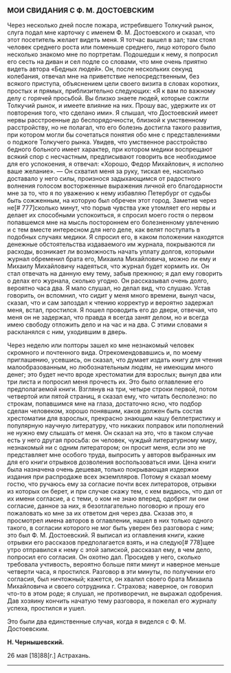 ### МОИ СВИДАНИЯ С Ф. М. ДОСТОЕВСКИМ

Через несколько дней после пожара, истребившего Толкучий рынок, слуга подал мне карточку с именем Ф. М. Достоевского и сказал, что этот посетитель желает видеть меня. Я тотчас вышел в зал; там стоял человек среднего роста или поменьше среднего, лицо которого было несколько знакомо мне по портретам. Подошедши к нему, я попросил его сесть на диван и сел подле со словами, что мне очень приятно видеть автора «Бедных людей». Он, после нескольких секунд колебания, отвечал мне на приветствие непосредственным, без всякого приступа, объяснением цели своего визита в словах коротких, простых и прямых, приблизительно следующих: «Я к вам по важному делу с горячей просьбой. Вы близко знаете людей, которые сожгли Толкучий рынок, и имеете влияние на них. Прошу вас, удержите их от повторения того, что сделано ими». Я слышал, что Достоевский имеет нервы расстроенные до беспорядочности, близкой к умственному расстройству, но не полагал, что его болезнь достигла такого развития, при котором могли бы сочетаться понятия обо мне с представлениями о поджоге Толкучего рынка. Увидев, что умственное расстройство бедного больного имеет характер, при котором медики воспрещают всякий спор с несчастным, предписывают говорить все необходимое для его успокоения, я отвечал: «Хорошо, Федор Михайлович, я исполню ваше желание». — Он схватил меня за руку, тискал ее, насколько доставало у него силы, произнося задыхающимся от радостного волнения голосом восторженные выражения личной его благодарности мне за то, что я по уважению к нему избавляю Петербург от судьбы быть сожженным, на которую был обречен этот город. Заметив через не[# 777]сколько минут, что порыв чувства уже утомляет его нервы и делает их способными успокоиться, я спросил моего гостя о первом попавшемся мне на мысль постороннем его болезненному увлечению и с тем вместе интересном для него деле, как велят поступать в подобных случаях медики. Я спросил его, в каком положении находятся денежные обстоятельства издаваемого им журнала, покрываются ли расходы, возникает ли возможность начать уплату долгов, которыми журнал обременил брата его, Михаила Михайловича, можно ли ему и Михаилу Михайловичу надеяться, что журнал будет кормить их. Он стал отвечать на данную ему тему, забыв прежнюю; я дал ему говорить о делах его журнала, сколько угодно. Он рассказывал очень долго, вероятно часа два. Я мало слушал, но делал вид, что слушаю. Устав говорить, он вспомнил, что сидит у меня много времени, вынул часы, сказал, что и сам запоздал к чтению корректур и вероятно задержал меня, встал, простился. Я пошел проводить его до двери, отвечая, что меня он не задержал, что правда я всегда занят делом, но и всегда имею свободу отложить дело и на час и на два. С этими словами я раскланялся с ним, уходившим в дверь.

Через неделю или полторы зашел ко мне незнакомый человек скромного и почтенного вида. Отрекомендовавшись и, по моему приглашению, усевшись, он сказал, что думает издать книгу для чтения малообразованным, но любознательным людям, не имеющим много денег; это будет нечто вроде хрестоматии для взрослых; вынул два или три листа и попросил меня прочесть их. Это было оглавление его предполагаемой книги. Взглянув на три, четыре строки первой, потом четвертой или пятой страниц, я сказал ему, что читать бесполезно: по строкам, попавшимся мне на глаза, достаточно ясно, что подбор сделан человеком, хорошо понявшим, каков должен быть состав хрестоматии для взрослых, прекрасно знающим нашу беллетристику и популярную научную литературу, что никаких поправок или пополнений не нужно ему слышать от меня. Он сказал на это, что в таком случае есть у него другая просьба: он человек, чуждый литературному миру, незнакомый ни с одним литератором; он просит меня, если это не представляет мне особого труда, выпросить у авторов выбранных им для его книги отрывков дозволения воспользоваться ими. Цена книги была назначена очень дешевая, только покрывающая издержки издания при распродаже всех экземпляров. Потому я сказал моему гостю, что ручаюсь ему за согласие почти всех литераторов, отрывки из которых он берет, и при случае скажу тем, с кем видаюсь, что дал от их имени согласие, а с теми, о ком не знаю вперед, одобрят ли они согласие, данное за них, я безотлагательно поговорю и прошу его пожаловать ко мне за их ответом дня через два. Сказав это, я просмотрел имена авторов в оглавлении, нашел в них только одного такого, в согласии которого не мог быть уверен без разговора с ним; это был Ф. М. Достоевский. Я выписал из оглавления книги, какие отрывки его рассказов предполагается взять, и на следую[# 778]щее утро отправился к нему с этой запиской, рассказал ему, в чем дело, попросил его согласия. Он охотно дал. Просидев у него, сколько требовала учтивость, вероятно больше пяти минут и наверное меньше четверти часа, я простился. Разговор в эти минуты, по получении его согласия, был ничтожный; кажется, он хвалил своего брата Михаила Михайловича и своего сотрудника г. Страхова; наверное, он говорил что-то в этом роде; я слушал, не противоречил, не выражал одобрения. Дав хозяину кончить начатую тему разговора, я пожелал его журналу успеха, простился и ушел.

Это были два единственные случая, когда я виделся с Ф. М. Достоевским.

**Н. Чернышевский.**

26 мая \[18\]88\[г.\] Астрахань.

---


